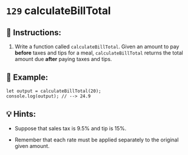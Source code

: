 # `129` calculateBillTotal

## 📝 Instructions:

1. Write a function called `calculateBillTotal`. Given an amount to pay **before** taxes and tips for a meal, `calculateBillTotal` returns the total amount due **after** paying taxes and tips.

## 📎 Example:

```Js
let output = calculateBillTotal(20);
console.log(output); // --> 24.9
```

## 💡 Hints:

+ Suppose that sales tax is 9.5% and tip is 15%.

+ Remember that each rate must be applied separately to the original given amount.
